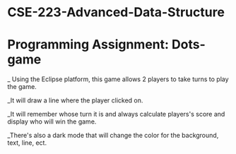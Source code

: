 # CSE-223-Advanced-Data-Structure

# Programming Assignment: Dots-game

_ Using the Eclipse platform, this game allows 2 players to take turns to play the game.

_It will draw a line where the player clicked on. 

_It will remember whose turn it is and always calculate players's score and display who will win the game. 

_There's also a dark mode that will change the color for the background, text, line, ect.
